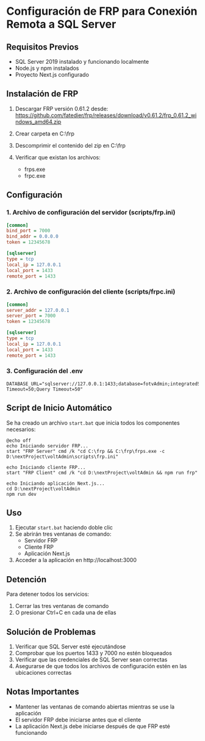 # Configuración de FRP para Conexión Remota a SQL Server

## Requisitos Previos
- SQL Server 2019 instalado y funcionando localmente
- Node.js y npm instalados
- Proyecto Next.js configurado

## Instalación de FRP

1. Descargar FRP versión 0.61.2 desde:
   https://github.com/fatedier/frp/releases/download/v0.61.2/frp_0.61.2_windows_amd64.zip

2. Crear carpeta en C:\frp
3. Descomprimir el contenido del zip en C:\frp
4. Verificar que existan los archivos:
   - frps.exe
   - frpc.exe

## Configuración

### 1. Archivo de configuración del servidor (scripts/frp.ini)
```ini
[common]
bind_port = 7000
bind_addr = 0.0.0.0
token = 12345678

[sqlserver]
type = tcp
local_ip = 127.0.0.1
local_port = 1433
remote_port = 1433
```

### 2. Archivo de configuración del cliente (scripts/frpc.ini)
```ini
[common]
server_addr = 127.0.0.1
server_port = 7000
token = 12345678

[sqlserver]
type = tcp
local_ip = 127.0.0.1
local_port = 1433
remote_port = 1433
```

### 3. Configuración del .env
```env
DATABASE_URL="sqlserver://127.0.0.1:1433;database=fotvAdmin;integratedSecurity=false;username=sa;password=as;trustServerCertificate=true;Connection Timeout=50;Query Timeout=50"
```

## Script de Inicio Automático

Se ha creado un archivo `start.bat` que inicia todos los componentes necesarios:

```batch
@echo off
echo Iniciando servidor FRP...
start "FRP Server" cmd /k "cd C:\frp && C:\frp\frps.exe -c D:\nextProject\voltAdmin\scripts\frp.ini"

echo Iniciando cliente FRP...
start "FRP Client" cmd /k "cd D:\nextProject\voltAdmin && npm run frp"

echo Iniciando aplicación Next.js...
cd D:\nextProject\voltAdmin
npm run dev
```

## Uso

1. Ejecutar `start.bat` haciendo doble clic
2. Se abrirán tres ventanas de comando:
   - Servidor FRP
   - Cliente FRP
   - Aplicación Next.js
3. Acceder a la aplicación en http://localhost:3000

## Detención

Para detener todos los servicios:
1. Cerrar las tres ventanas de comando
2. O presionar Ctrl+C en cada una de ellas

## Solución de Problemas

1. Verificar que SQL Server esté ejecutándose
2. Comprobar que los puertos 1433 y 7000 no estén bloqueados
3. Verificar que las credenciales de SQL Server sean correctas
4. Asegurarse de que todos los archivos de configuración estén en las ubicaciones correctas

## Notas Importantes
- Mantener las ventanas de comando abiertas mientras se use la aplicación
- El servidor FRP debe iniciarse antes que el cliente
- La aplicación Next.js debe iniciarse después de que FRP esté funcionando 